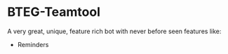 # BTEG-Teamtool

A very great, unique, feature rich bot with never before seen features like:

- Reminders
